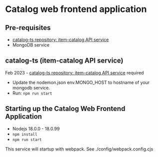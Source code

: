 # Catalog web frontend application

## Pre-requisites

- [catalog-ts repository: item-catalog API service](https://github.com/jlau78/catalog-ts.git)
- MongoDB service

## catalog-ts (item-catalog API service)

Feb 2023 - [catalog-ts repository: item-catalog API service](https://github.com/jlau78/catalog-ts.git) required 

- Update the nodemon.json env.MONGO_HOST to hostname of your mongodb service.
- Run: `npm run start`

## Starting up the Catalog Web Frontend Application

- Nodejs 18.0.0 - 18.0.99
- `npm install`
- `npm run start`

This service will startup with webpack. See ./config/webpack.config.cjs

